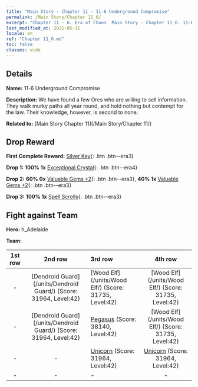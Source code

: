 ```yaml
---
title: "Main Story - Chapter 11 - 11-6 Underground Compromise"
permalink: /Main Story/Chapter 11_6/
excerpt: "Chapter 11 - 6. Era of Chaos  Main Story - Chapter 11_6. 11-6 Underground Compromise"
last_modified_at: 2021-05-11
locale: en
ref: "Chapter 11_6.md"
toc: false
classes: wide
---
```


## Details

 **Name:** 11-6 Underground Compromise

 **Description:** We have found a few Orcs who are willing to sell information. They walk murky paths all year round, and hold nothing but contempt for the law. Their knowledge, however, is second to none.

 **Related to:** [Main Story Chapter 11](/Main Story/Chapter 11/)

## Drop Reward

 **First Complete Reward:** [Silver Key](/Items/con_693/){: .btn .btn--era3}

 **Drop 1:** **100% 1x** [Exceptional Crystal](/Items/mat_38/){: .btn .btn--era4}

 **Drop 2:** **60% 0x** [Valuable Gems +2](/Items/mat_30/){: .btn .btn--era3}, **40% 1x** [Valuable Gems +2](/Items/mat_30/){: .btn .btn--era3}

 **Drop 3:** **100% 1x** [Spell Scrolls](/Items/con_694/){: .btn .btn--era3}


## Fight against Team
 **Hero:** h_Adelaide

 **Team:**


  | 1st row | 2nd row | 3rd row | 4th row |
  |:----:|:----:|:----|:----:|
  | - | [Dendroid Guard](/units/Dendroid Guard/) (Score: 31964, Level:42)  | [Wood Elf](/units/Wood Elf/) (Score: 31735, Level:42)  | [Wood Elf](/units/Wood Elf/) (Score: 31735, Level:42)  |
  | - | [Dendroid Guard](/units/Dendroid Guard/) (Score: 31964, Level:42)  | [Pegasus](/units/Pegasus/) (Score: 38140, Level:42)  | [Wood Elf](/units/Wood Elf/) (Score: 31735, Level:42)  |
  | - | - | [Unicorn](/units/Unicorn/) (Score: 31964, Level:42)  | [Unicorn](/units/Unicorn/) (Score: 31964, Level:42)  |
  | - | - | - | - |



